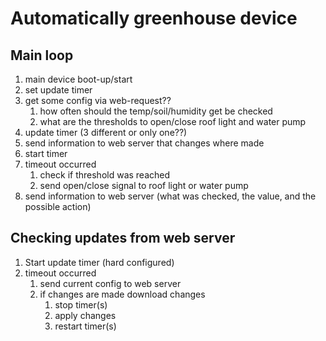 # Automatically greenhouse device

## Main loop

1. main device boot-up/start
2. set update timer
3. get some config via web-request??
   1. how often should the temp/soil/humidity get be checked
   2. what are the thresholds to open/close roof light and water pump
4. update timer (3 different or only one??)
5. send information to web server that changes where made
6. start timer
7. timeout occurred
   1. check if threshold was reached
   2. send open/close signal to roof light or water pump
8. send information to web server (what was checked, the value, and the possible action)

## Checking updates from web server

1. Start update timer (hard configured)
2. timeout occurred
   1. send current config to web server
   2. if changes are made download changes
      1. stop timer(s) 
      2. apply changes
      3. restart timer(s)